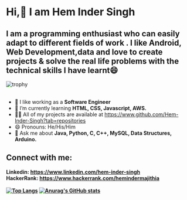 # Hi,👋 I am Hem Inder Singh
## I am a programming enthusiast who can easily adapt to different fields of work . I like Android, Web Development,data and love to create projects & solve the real life problems with the technical skills I have learnt:smile:<br>
<!--  [![trophy](https://github-profile-trophy.vercel.app/?username=Hem-Inder-Singh)](https://github.com/ryo-ma/github-profile-trophy) -->
 ![trophy](https://github-profile-trophy.vercel.app/?username=Hem-Inder-Singh&theme=flat&title=Repository,Commits,Followers,Joined2020)<br><br>
 
- 🔭 I like working as a <b>Software Engineer</b>
- 🌱 I’m currently learning <b>HTML, CSS, Javascript, AWS.</b>
- 👨‍💻  All of my projects are available at https://www.github.com/Hem-Inder-Singh?tab=repositories
- 😄 Pronouns: He/His/Him
- 💬 Ask me about <b>Java, Python, C, C++, MySQL, Data Structures, Arduino.
## Connect with me:<br>
<b>Linkedin: </b>https://www.linkedin.com/hem-inder-singh<br>
<b>HackerRank: </b>https://www.hackerrank.com/hemindermajithia<br>
<br>
[![Top Langs](https://github-readme-stats.vercel.app/api/top-langs/?username=Hem-Inder-Singh&layout=compact)](https://github.com/anuraghazra/github-readme-stats)   [![Anurag's GitHub stats](https://github-readme-stats.vercel.app/api?username=Hem-Inder-Singh)](https://github.com/anuraghazra/github-readme-stats)








<!--
**Hem-Inder-Singh/Hem-Inder-Singh** is a ✨ _special_ ✨ repository because its `README.md` (this file) appears on your GitHub profile.

Here are some ideas to get you started:

- 🔭 I’m currently working on ...
- 🌱 I’m currently learning ...
- 👯 I’m looking to collaborate on ...
- 🤔 I’m looking for help with ...
- 💬 Ask me about ...
- 📫 How to reach me: ...
- 😄 Pronouns: ...
- ⚡ Fun fact: ...
-->
